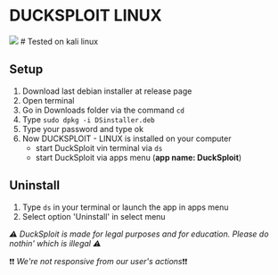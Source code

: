 # DUCKSPLOIT LINUX
<img src=https://raw.githubusercontent.com/canarddu38/DUCKSPLOIT/root/images/kali%20linux.png>
# Tested on kali linux

## Setup
   1. Download last debian installer at release page
   2. Open terminal
   3. Go in Downloads folder via the command ```cd```
   4. Type ```sudo dpkg -i DSinstaller.deb```
   5. Type your password and type ok
   6. Now DUCKSPLOIT - LINUX is installed on your computer
      - start DuckSploit vin terminal via ```ds```
	  - start DuckSploit via apps menu (**app name: DuckSploit**)
	  
## Uninstall
   1. Type ```ds``` in your terminal or launch the app in apps menu
   2. Select option 'Uninstall' in select menu
   
*:warning: DuckSploit is made for legal purposes and for education. Please do nothin' which is illegal :warning:*

:exclamation::exclamation: *We're not responsive from our user's actions*:exclamation::exclamation:

